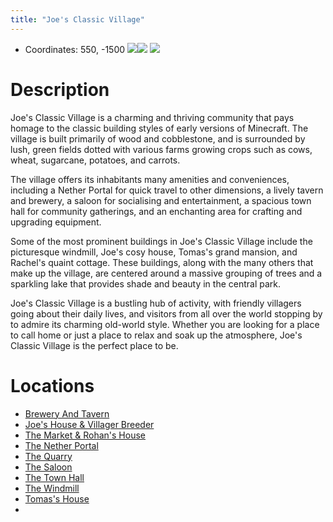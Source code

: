 ```yaml
---
title: "Joe's Classic Village"
---
```

- Coordinates: 550, -1500
![](BNB-Survival/images/2023-02-07_12.59.14.png)![](BNB-Survival/images/2023-02-07_12.58.12.png)
![](BNB-Survival/images/2023-02-07_12.59.33.png)
# Description
Joe's Classic Village is a charming and thriving community that pays homage to the classic building styles of early versions of Minecraft. The village is built primarily of wood and cobblestone, and is surrounded by lush, green fields dotted with various farms growing crops such as cows, wheat, sugarcane, potatoes, and carrots.

The village offers its inhabitants many amenities and conveniences, including a Nether Portal for quick travel to other dimensions, a lively tavern and brewery, a saloon for socialising and entertainment, a spacious town hall for community gatherings, and an enchanting area for crafting and upgrading equipment.

Some of the most prominent buildings in Joe's Classic Village include the picturesque windmill, Joe's cosy house, Tomas's grand mansion, and Rachel's quaint cottage. These buildings, along with the many others that make up the village, are centered around a massive grouping of trees and a sparkling lake that provides shade and beauty in the central park.

Joe's Classic Village is a bustling hub of activity, with friendly villagers going about their daily lives, and visitors from all over the world stopping by to admire its charming old-world style. Whether you are looking for a place to call home or just a place to relax and soak up the atmosphere, Joe's Classic Village is the perfect place to be.
# Locations
- [Brewery And Tavern](BNB-Survival/Current%20Places/Classic%20Village/Brewery%20And%20Tavern.md)
- [Joe's House & Villager Breeder](BNB-Survival/Current%20Places/Classic%20Village/Joe's%20House%20&%20Villager%20Breeder.md)
- [The Market & Rohan's House](BNB-Survival/Current%20Places/Classic%20Village/The%20Market%20&%20Rohan's%20House.md)
- [The Nether Portal](BNB-Survival/Current%20Places/Classic%20Village/The%20Nether%20Portal.md)
- [The Quarry](BNB-Survival/Current%20Places/Classic%20Village/The%20Quarry.md)
- [The Saloon](BNB-Survival/Current%20Places/Classic%20Village/The%20Saloon.md)
- [The Town Hall](BNB-Survival/Current%20Places/Classic%20Village/The%20Town%20Hall.md)
- [The Windmill](BNB-Survival/Current%20Places/Classic%20Village/The%20Windmill.md)
- [Tomas's House](BNB-Survival/Current%20Places/Classic%20Village/Tomas's%20House.md)
- 